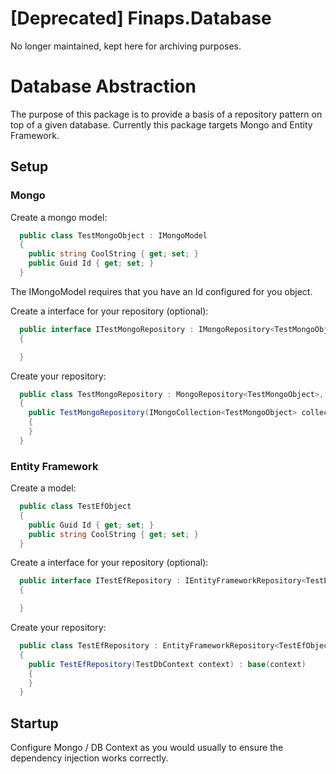 # [Deprecated] Finaps.Database

No longer maintained, kept here for archiving purposes.

# Database Abstraction

The purpose of this package is to provide a basis of a repository pattern on top of a given database.
Currently this package targets Mongo and Entity Framework.

## Setup

### Mongo

Create a mongo model:

```csharp
  public class TestMongoObject : IMongoModel
  {
    public string CoolString { get; set; }
    public Guid Id { get; set; }
  }
```

The IMongoModel requires that you have an Id configured for you object.

Create a interface for your repository (optional):

```csharp 
  public interface ITestMongoRepository : IMongoRepository<TestMongoObject>
  {

  }
```

Create your repository:


```csharp 
  public class TestMongoRepository : MongoRepository<TestMongoObject>, ITestMongoRepository
  {
    public TestMongoRepository(IMongoCollection<TestMongoObject> collection) : base(collection)
    {
    }
  }
```

### Entity Framework

Create a model:

```csharp
  public class TestEfObject
  {
    public Guid Id { get; set; }
    public string CoolString { get; set; }
  }
```

Create a interface for your repository (optional):

```csharp 
  public interface ITestEfRepository : IEntityFrameworkRepository<TestEfObject>
  {

  }
```

Create your repository:


```csharp 
  public class TestEfRepository : EntityFrameworkRepository<TestEfObject>, ITestEfRepository
  {
    public TestEfRepository(TestDbContext context) : base(context)
    {
    }
  }
```

## Startup

Configure Mongo / DB Context as you would usually to ensure the dependency injection works correctly.


